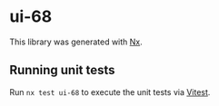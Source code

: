 # ui-68

This library was generated with [Nx](https://nx.dev).

## Running unit tests

Run `nx test ui-68` to execute the unit tests via [Vitest](https://vitest.dev/).

